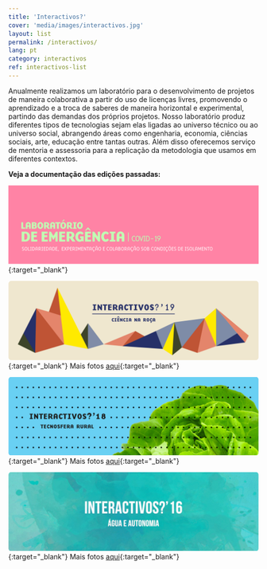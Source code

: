 ```yaml
---
title: 'Interactivos?'
cover: 'media/images/interactivos.jpg'
layout: list
permalink: /interactivos/
lang: pt
category: interactivos
ref: interactivos-list
---
```

Anualmente realizamos um laboratório para o desenvolvimento de projetos de maneira colaborativa a partir do uso de licenças livres, promovendo o aprendizado e a troca de saberes de maneira horizontal e experimental, partindo das demandas dos próprios projetos. Nosso laboratório produz diferentes tipos de tecnologias sejam elas ligadas ao universo técnico ou ao universo social, abrangendo áreas como engenharia, economia, ciências sociais, arte, educação entre tantas outras. Além disso oferecemos serviço de mentoria e assessoria para a replicação da metodologia que usamos em diferentes contextos.
  
**Veja a documentação das edições passadas:**
  
[![](/media/images/labdeemergencia1.jpg)](https://labdeemergencia.silo.org.br/){:target="_blank"}
  
[![](/media/images/interactivos19.jpg)](https://interactivos.silo.org.br/2019){:target="_blank"}
Mais fotos [aqui](https://www.flickr.com/photos/184616193@N07/albums/with/72157711069333713){:target="_blank"}
  
[![](/media/images/interactivos18.jpg)](https://interactivos.silo.org.br/2018){:target="_blank"}
Mais fotos [aqui](https://www.flickr.com/photos/silolatitude/albums){:target="_blank"}
  
[![](/media/images/interactivos16.jpg)](https://interactivos.silo.org.br/2016){:target="_blank"}
Mais fotos [aqui](https://www.flickr.com/photos/interactivos16/){:target="_blank"}


